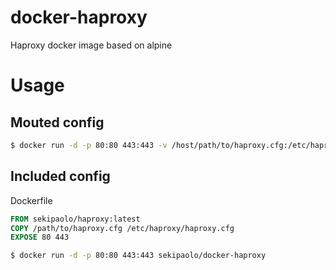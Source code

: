 # docker-haproxy

Haproxy docker image based on alpine


# Usage

## Mouted config

```bash
$ docker run -d -p 80:80 443:443 -v /host/path/to/haproxy.cfg:/etc/haproxy/haproxy.cfg:ro sekipaolo/docker-haproxy
```

## Included config
Dockerfile
```dockerfile
FROM sekipaolo/haproxy:latest
COPY /path/to/haproxy.cfg /etc/haproxy/haproxy.cfg
EXPOSE 80 443
```

```bash
$ docker run -d -p 80:80 443:443 sekipaolo/docker-haproxy
```
